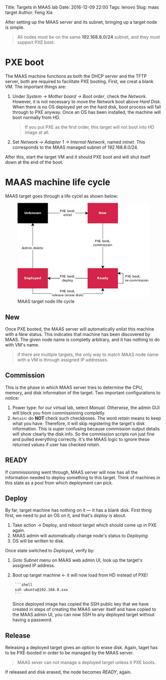Title: Targets in MAAS lab
Date: 2016-12-09 22:00
Tags: lenovo
Slug: maas target
Author: Feng Xia

After setting up the MAAS server and its subnet, bringing up a target
node is simple.

> All nodes must be on the same **192.168.8.0/24** subnet, and
> they must support PXE boot.

# PXE boot

The MAAS machine functions as both the DHCP server and the TFTP
server, both are required to facilitate PXE booting. First, we creat a
blank VM. The important things are:

1. Under _System &rarr; Mother board &rarr; Boot order_, check the
    _Network_. However, it is not necessary to move the _Network_ boot
    above _Hard Disk_. When there is no OS deployed yet on the hard
    disk, boot process will fall through to PXE anyway. Once an OS has
    been installed, the machine will boot normally from HD.

    > If you put PXE as the first order, this target will not boot
    > into HD image at all.

2. Set _Network &rarr; Adapter 1 &rarr; Internal Network_, named
    _intnet_. This corresponds to the MAAS managed subnet of
    192.168.8.0/24.

After this, start the target VM and it should PXE boot and will shut
itself down at the end of the boot.

# MAAS machine life cycle

MAAS target goes through a life cycel as shown below:

<figure class="s12 center">
  <img src="images/maas_target_life_cycle.png"/>
  <figcaption>MAAS target node life cycle</figcaption>
</figure>

## New

Once PXE booted, the MAAS server will automatically _enlist_ this
machine with a _New_ status. This indicates that machine has been
discovered by MAAS.  The given node name is completly arbitrary, and
it has nothing to do with VM's name.

> If there are multiple targets, the only way to match MAAS node name with a VM
> is through assigned IP addresses.

## Commission

This is the phase in which MAAS server tries to determine the CPU,
memory, and disk information of the target. Two important
configurations to notice:

1. Power type: for our virtual lab, select _Manual_. Otherwise, the
   admin GUI will block you from commissioning completly.
2. `Retain`: do **NOT** check such checkboxes. The word _retain_ means
   to keep what you have. Therefore, it will skip registering the
   target's disk information. This is super confusing because
   commission output details will show clearly the disk info. So the
   commission scripts run just fine and pulled everything
   correctly. It's the MAAS logic to ignore these returned values if
   user has checked _retain_.

## READY

If commissioning went through, MAAS server will now has all the
information needed to deploy something to this target. Think of
machines in this state as a pool from which deployment can pick.

## Deploy

By far, target machine has nothing on it &mdash; it has a blank
disk. First thing first, we need to put an OS on it, and that's
_deploy_ is about.

1. Take action &rarr; Deploy, and reboot target which should come up in PXE again.
2. MAAS admin will automatically change node's status to _Deploying_.
3. OS will be written to disk.

Once state switched to _Deployed_, verify by:

1. Goto _Subnet_ menu on MAAS web admin UI, look up the target's assigned IP address.
2. Boot up target machine &larr; it will now load from HD instead of PXE!

        ```shell
        ssh ubuntu@192.168.8.xxx
        ```

    Since deployed image has copied the SSH public key that we have
    created in steps of creating the MAAS server itself and have
    copied to the MAAS admin UI, you can now SSH to any deployed
    target without having a password.

## Release

Releasing a deployed target gives an option to erase disk. Again,
taget has to be PXE-booted in order to be managed by the MAAS server.

> MAAS sever can not manage a deployed target unless it PXE boots.

If released and disk erased, the node becomes _READY_, again.
